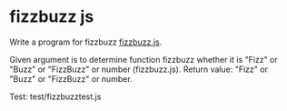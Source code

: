 # fizzbuzz js

Write a program for fizzbuzz [fizzbuzz.js](fizzbuzz.js).

Given argument is to determine function fizzbuzz whether it is "Fizz" or "Buzz" or "FizzBuzz" or number (fizzbuzz.js).
Return value: "Fizz" or "Buzz" or "FizzBuzz" or number.

Test: test/fizzbuzztest.js